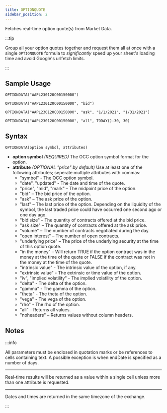 ```yaml
---
title: OPTIONQUOTE
sidebar_position: 2
---
```


Fetches real-time option quote(s) from Market Data.

:::tip

Group all your option quotes together and request them all at once with a single ```OPTIONQUOTE``` formula to _significantly_ speed up your sheet's loading time and avoid Google's urlfetch limits.

:::


## Sample Usage

    OPTIONDATA("AAPL230120C00150000")

    OPTIONDATA("AAPL230120C00150000", "bid")

    OPTIONDATA("AAPL230120C00150000", "ask", "1/1/2021", "1/31/2021")

    OPTIONDATA("AAPL230120C00150000", "all", TODAY()-30, 30)

## Syntax

    OPTIONDATA(option symbol, attributes)

- **option symbol** _(REQUIRED)_ The OCC option symbol format for the option.
- **attribute** _(OPTIONAL "price" by default)_ Use at least one of the following attributes; seperate multiple attributes with commas:
  - "symbol" - The OCC option symbol.
  - "date", "updated" - The date and time of the quote.
  - "price", "mid", "mark" – The midpoint price of the option.
  - "bid" – The bid price of the option.
  - "ask" – The ask price of the option.
  - "last" – The last price of the option. Depending on the liquidity of the symbol, the last traded price could have occurred one second ago or one day ago.
  - "bid size" – The quantity of contracts offered at the bid price.
  - "ask size" – The quantity of contracts offered at the ask price.
  - "volume" – The number of contracts negotiated during the day.
  - "open interest" – The number of open contracts.
  - "underlying price" – The price of the underlying security at the time of this option quote.
  - "in the money" – Will return TRUE if the option contract was in the money at the time of the quote or FALSE if the contract was not in the money at the time of the quote.
  - "intrinsic value" - The intrinsic value of the option, if any.
  - "extrinsic value" - The extrinsic or time value of the option.
  - "iv", "implied volatility" - The implied volatility of the option.
  - "delta" - The delta of the option.
  - "gamma" - The gamma of the option.
  - "theta" - The theta of the option.
  - "vega" - The vega of the option.
  - "rho" - The rho of the option.
  - "all" – Returns all values.
  - "noheaders" – Returns values without column headers.

## Notes

:::info

All parameters must be enclosed in quotation marks or be references to cells containing text. A possible exception is when endDate is specified as a number of days.

---

Real-time results will be returned as a value within a single cell unless more than one attribute is requested.

---

Dates and times are returned in the same timezone of the exchange.

:::

